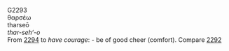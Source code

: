 <body>
  <p>G2293<br>  θαρσέω  <br> tharseō  <br><i>thar-seh‘-o </i><br>From <a href="g2294.htm">2294</a>  to <i>have</i> <i>courage</i>: - be of good cheer (comfort). Compare <a href="g2292.htm">2292</a> <br></p>
 </body>